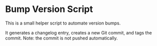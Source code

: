# Bump Version Script

This is a small helper script to automate version bumps.

It generates a changelog entry, creates a new Git commit, and tags the commit.
Note: the commit is not pushed automatically.

